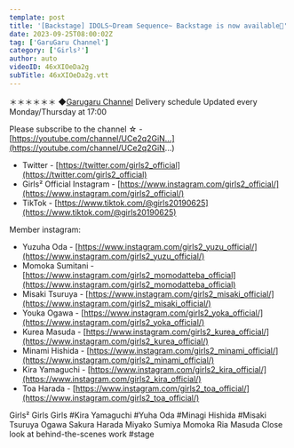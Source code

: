 ```yaml
---
template: post
title: '[Backstage] IDOLS~Dream Sequence~ Backstage is now available🌟'
date: 2023-09-25T08:00:02Z
tag: ['GaruGaru Channel']
category: ['Girls²']
author: auto 
videoID: 46xXIOeDa2g
subTitle: 46xXIOeDa2g.vtt
---
```

＊＊＊＊＊＊
◆[Garugaru Channel](/artist/girls/)
Delivery schedule
Updated every Monday/Thursday at 17:00

Please subscribe to the channel ☆ - [https://youtube.com/channel/UCe2q2GiN...](https://youtube.com/channel/UCe2q2GiN...)

- Twitter - [https://twitter.com/girls2_official](https://twitter.com/girls2_official)
- Girls² Official Instagram - [https://www.instagram.com/girls2_official/](https://www.instagram.com/girls2_official/)
- TikTok - [https://www.tiktok.com/@girls20190625](https://www.tiktok.com/@girls20190625)

Member instagram:

- Yuzuha Oda - [https://www.instagram.com/girls2_yuzu_official/](https://www.instagram.com/girls2_yuzu_official/)
- Momoka Sumitani - [https://www.instagram.com/girls2_momodatteba_official](https://www.instagram.com/girls2_momodatteba_official)
- Misaki Tsuruya - [https://www.instagram.com/girls2_misaki_official/](https://www.instagram.com/girls2_misaki_official/)
- Youka Ogawa - [https://www.instagram.com/girls2_yoka_official/](https://www.instagram.com/girls2_yoka_official/)
- Kurea Masuda - [https://www.instagram.com/girls2_kurea_official/](https://www.instagram.com/girls2_kurea_official/)
- Minami Hishida - [https://www.instagram.com/girls2_minami_official/](https://www.instagram.com/girls2_minami_official/)
- Kira Yamaguchi - [https://www.instagram.com/girls2_kira_official/](https://www.instagram.com/girls2_kira_official/)
- Toa Harada - [https://www.instagram.com/girls2_toa_official/](https://www.instagram.com/girls2_toa_official/)

Girls² Girls Girls #Kira Yamaguchi #Yuha Oda #Minagi Hishida #Misaki Tsuruya Ogawa Sakura Harada Miyako Sumiya Momoka Ria Masuda Close look at behind-the-scenes work
#stage